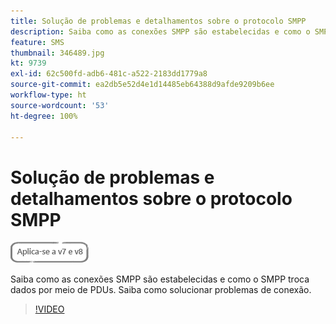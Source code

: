 ```yaml
---
title: Solução de problemas e detalhamentos sobre o protocolo SMPP
description: Saiba como as conexões SMPP são estabelecidas e como o SMPP troca dados por meio de PDUs. Saiba como solucionar problemas de conexão.
feature: SMS
thumbnail: 346489.jpg
kt: 9739
exl-id: 62c500fd-adb6-481c-a522-2183dd1779a8
source-git-commit: ea2db5e52d4e1d14485eb64388d9afde9209b6ee
workflow-type: ht
source-wordcount: '53'
ht-degree: 100%

---
```


# Solução de problemas e detalhamentos sobre o protocolo SMPP

![Se aplica a: V7 e V8](../assets/V7-V8-stamp.png)

Saiba como as conexões SMPP são estabelecidas e como o SMPP troca dados por meio de PDUs. Saiba como solucionar problemas de conexão.

>[!VIDEO](https://video.tv.adobe.com/v/346489?quality=12)
